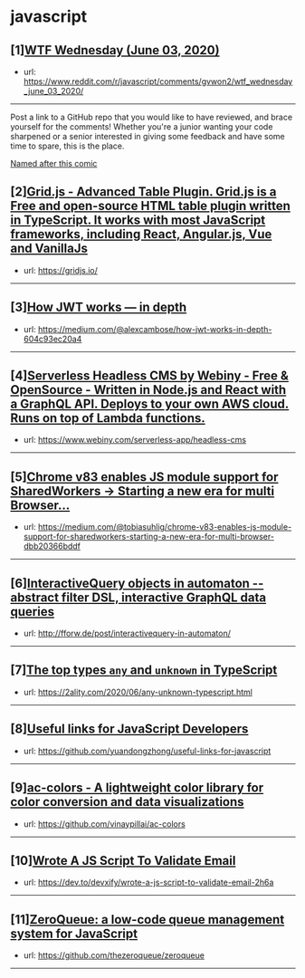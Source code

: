 # javascript
## [1][WTF Wednesday (June 03, 2020)](https://www.reddit.com/r/javascript/comments/gvwon2/wtf_wednesday_june_03_2020/)
- url: https://www.reddit.com/r/javascript/comments/gvwon2/wtf_wednesday_june_03_2020/
---
Post a link to a GitHub repo that you would like to have reviewed, and brace yourself for the comments!
Whether you're a junior wanting your code sharpened or a senior interested in giving some feedback and have some time to spare, 
this is the place.

[Named after this comic](https://davidwalsh.name/demo/code-review.png)
## [2][Grid.js - Advanced Table Plugin. Grid.js is a Free and open-source HTML table plugin written in TypeScript. It works with most JavaScript frameworks, including React, Angular.js, Vue and VanillaJs](https://www.reddit.com/r/javascript/comments/gwp41h/gridjs_advanced_table_plugin_gridjs_is_a_free_and/)
- url: https://gridjs.io/
---

## [3][How JWT works — in depth](https://www.reddit.com/r/javascript/comments/gwqmc3/how_jwt_works_in_depth/)
- url: https://medium.com/@alexcambose/how-jwt-works-in-depth-604c93ec20a4
---

## [4][Serverless Headless CMS by Webiny - Free &amp; OpenSource - Written in Node.js and React with a GraphQL API. Deploys to your own AWS cloud. Runs on top of Lambda functions.](https://www.reddit.com/r/javascript/comments/gx2zbo/serverless_headless_cms_by_webiny_free_opensource/)
- url: https://www.webiny.com/serverless-app/headless-cms
---

## [5][Chrome v83 enables JS module support for SharedWorkers → Starting a new era for multi Browser…](https://www.reddit.com/r/javascript/comments/gwddb5/chrome_v83_enables_js_module_support_for/)
- url: https://medium.com/@tobiasuhlig/chrome-v83-enables-js-module-support-for-sharedworkers-starting-a-new-era-for-multi-browser-dbb20366bddf
---

## [6][InteractiveQuery objects in automaton -- abstract filter DSL, interactive GraphQL data queries](https://www.reddit.com/r/javascript/comments/gx3jrj/interactivequery_objects_in_automaton_abstract/)
- url: http://fforw.de/post/interactivequery-in-automaton/
---

## [7][The top types `any` and `unknown` in TypeScript](https://www.reddit.com/r/javascript/comments/gwgtsb/the_top_types_any_and_unknown_in_typescript/)
- url: https://2ality.com/2020/06/any-unknown-typescript.html
---

## [8][Useful links for JavaScript Developers](https://www.reddit.com/r/javascript/comments/gx0q6k/useful_links_for_javascript_developers/)
- url: https://github.com/yuandongzhong/useful-links-for-javascript
---

## [9][ac-colors - A lightweight color library for color conversion and data visualizations](https://www.reddit.com/r/javascript/comments/gwqdtb/accolors_a_lightweight_color_library_for_color/)
- url: https://github.com/vinaypillai/ac-colors
---

## [10][Wrote A JS Script To Validate Email](https://www.reddit.com/r/javascript/comments/gwzd46/wrote_a_js_script_to_validate_email/)
- url: https://dev.to/devxify/wrote-a-js-script-to-validate-email-2h6a
---

## [11][ZeroQueue: a low-code queue management system for JavaScript](https://www.reddit.com/r/javascript/comments/gwtxzt/zeroqueue_a_lowcode_queue_management_system_for/)
- url: https://github.com/thezeroqueue/zeroqueue
---


